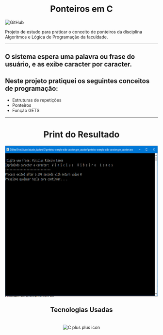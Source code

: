 <h1 align="center">Ponteiros em C</h1>

![GitHub](https://img.shields.io/github/license/viniciuslemos93/estudos_backend)

Projeto de estudo para praticar o conceito de ponteiros da disciplina Algoritmos e Lógica de Programação da faculdade.
<hr>

<h2> O sistema espera uma palavra ou frase do usuário, e as exibe caracter por caracter.</h2>

<h2> Neste projeto pratiquei os seguintes conceitos de programação: </h2>

- Estruturas de repetições
- Ponteiros
- Função GETS

<hr>

<h1 align="center">Print do Resultado</h1>
<div align="center">
<img align="center" alt="print do funcionamento do sistema" height="500" width="800" src="print-resultado.PNG">
</div>
<h2 align="center">Tecnologias Usadas</h2>

<div align="center">
     <div style="display: inline_block margin-left:auto margin-rigth:auto"><br>
        <img align="center" alt="C plus plus icon" height="50" width="50" src="https://cdn.jsdelivr.net/gh/devicons/devicon/icons/cplusplus/cplusplus-line.svg">
    </div>
</div>
